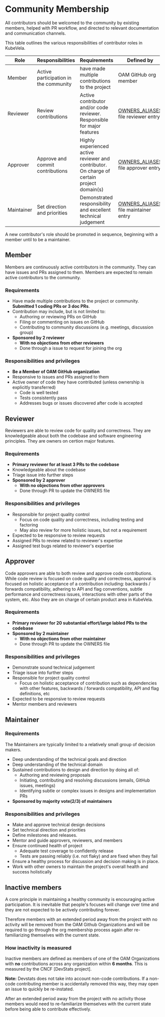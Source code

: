 # Community Membership

All contributors should be welcomed to the community by existing members, helped with PR workflow, and directed to relevant documentation and communication channels.

This table outlines the various responsibilities of contributor roles in
KubeVela.

| Role | Responsibilities | Requirements | Defined by |
| -----| ---------------- | ------------ | -------|
| Member | Active participation in the community | have made multiple contributions to the project | OAM GitHub org member|
| Reviewer | Review contributions |  Active contributor and/or code reviewer. Responsible for major features | [OWNERS_ALIASES](https://github.com/oam-dev/kubevela/blob/master/OWNERS_ALIASES) file reviewer entry |
| Approver | Approve and commit contributions | Highly experienced active reviewer and contributor. On charge of certain project domain(s) | [OWNERS_ALIASES](https://github.com/oam-dev/kubevela/blob/master/OWNERS_ALIASES) file approver entry|
| Maintainer | Set direction and priorities | Demonstrated responsibility and excellent technical judgement | [OWNERS_ALIASES](https://github.com/oam-dev/kubevela/blob/master/OWNERS_ALIASES) file maintainer entry |

A new contributor's role should be promoted in sequence, beginning with a member until to be a maintainer.

## Member
Members are continuously active contributors in the community. They can have issues and PRs assigned to them. Members are expected to remain active contributors to the community.

### Requirements
- Have made multiple contributions to the project or community. **Submitted 1 coding PRs or 3 doc PRs**. 
- Contribution may include, but is not limited to:
   - Authoring or reviewing PRs on GitHub
   - Filing or commenting on issues on GitHub
   - Contributing to community discussions (e.g. meetings, discussion group)
- **Sponsored by 2 reviewer**
   - **With no objections from other reviewers**
   - Done through a issue to request for joining the org

### Responsibilities and privileges
- **Be a Member of OAM GitHub organization**
- Responsive to issues and PRs assigned to them
- Active owner of code they have contributed (unless ownership is explicitly transferred)
   - Code is well tested
   - Tests consistently pass
   - Addresses bugs or issues discovered after code is accepted

## Reviewer
Reviewers are able to review code for quality and correctness. They are knowledgeable about both the codebase and software engineering principles. They are owners on certion major features.

### Requirements
- **Primary reviewer for at least 3 PRs to the codebase**
- Knowledgeable about the codebase
- Triage issue into further steps
- **Sponsored by 2 approver**
   - **With no objections from other approvers**
   - Done through PR to update the OWNERS file

### Responsibilities and privileges
- Responsible for project quality control
   - Focus on code quality and correctness, including testing and factoring
   - May also review for more holistic issues, but not a requirement
- Expected to be responsive to review requests
- Assigned PRs to review related to reviewer's expertise
- Assigned test bugs related to reviewer's expertise

## Approver
Code approvers are able to both review and approve code contributions. While code review is focused on code quality and correctness, approval is focused on holistic acceptance of a contribution including: backwards / forwards compatibility, adhering to API and flag conventions, subtle performance and correctness issues, interactions with other parts of the system, etc.
Also they are on charge of certain product area in KubeVela.

### Requirements
- **Primary reviewer for 20 substantial effort/large labled PRs to the codebase**
- **Sponsored by 2 maintainer**
   - **With no objections from other maintainer**
   - Done through PR to update the OWNERS file

### Responsibilities and privileges
- Demonstrate sound technical judgement
- Triage issue into further steps
- Responsible for project quality control
   - Focus on holistic acceptance of contribution such as dependencies with other features, backwards / forwards compatibility, API and flag definitions, etc
- Expected to be responsive to review requests
- Mentor members and reviewers

## Maintainer
### Requirements
The Maintainers are typically limited to a relatively small group of decision makers.
- Deep understanding of the technical goals and direction
- Deep understanding of the technical domain
- Sustained contributions to design and direction by doing all of:
   - Authoring and reviewing proposals
   - Initiating, contributing and resolving discussions (emails, GitHub issues, meetings)
   - Identifying subtle or complex issues in designs and implementation PRs
- **Sponsored by majority vote(2/3) of maintainers**

### Responsibilities and privileges
- Make and approve technical design decisions
- Set technical direction and priorities
- Define milestones and releases.
- Mentor and guide approvers, reviewers, and members
- Ensure continued health of project
   - Adequate test coverage to confidently release
   - Tests are passing reliably (i.e. not flaky) and are fixed when they fail
- Ensure a healthy process for discussion and decision making is in place.
- Work with other owners to maintain the project's overall health and success holistically

## Inactive members

A core principle in maintaining a healthy community is encouraging active
participation. It is inevitable that people's focuses will change over time and
they are not expected to be actively contributing forever.

Therefore members with an extended period away from the project with no activity
will be removed from the OAM Github Organizations and will be required to
go through the org membership process again after re-familiarizing themselves
with the current state.


### How inactivity is measured

Inactive members are defined as members of one of the OAM Organizations
with **no** contributions across any organization within **6 months**. This is
measured by the CNCF [DevStats project].

**Note:** Devstats does not take into account non-code contributions. If a
non-code contributing member is accidentally removed this way, they may open an
issue to quickly be re-instated.

After an extended period away from the project with no activity
those members would need to re-familiarize themselves with the current state
before being able to contribute effectively.
